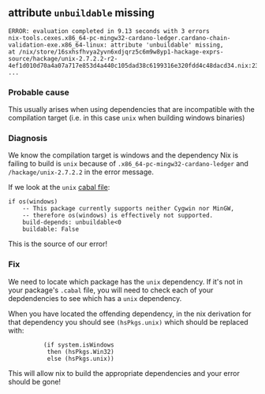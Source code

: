 ## attribute `unbuildable` missing

```
ERROR: evaluation completed in 9.13 seconds with 3 errors
nix-tools.cexes.x86_64-pc-mingw32-cardano-ledger.cardano-chain-validation-exe.x86_64-linux: attribute 'unbuildable' missing,
at /nix/store/16sxhsfhvya2yvn6xdjqrz5c6m9w8yp1-hackage-exprs-source/hackage/unix-2.7.2.2-r2-4ef1d010d70a4a07a717e853d4a440c105dad38c6199316e320fdd4c48dacd34.nix:23:56
...
```
### Probable cause

This usually arises when using dependencies that are incompatible with the compilation target (i.e. in this case `unix` when building windows binaries)

### Diagnosis

We know the compilation target is windows and the dependency Nix is failing to build is `unix` because of `.x86_64-pc-mingw32-cardano-ledger` and `/hackage/unix-2.7.2.2`
in the error message.

If we look at the `unix` [cabal file](https://github.com/haskell/unix/blob/master/unix.cabal#L66):

    if os(windows)
        -- This package currently supports neither Cygwin nor MinGW,
        -- therefore os(windows) is effectively not supported.
        build-depends: unbuildable<0
        buildable: False

This is the source of our error!

### Fix

We need to locate which package has the `unix` dependency. If it's not in your package's `.cabal` file, you will need to check each of your depdendencies to see which has a `unix` dependency.


When you have located the offending dependency, in the nix derivation for that dependency you should see `(hsPkgs.unix)` which should be replaced with:
```
          (if system.isWindows
           then (hsPkgs.Win32)
           else (hsPkgs.unix))
```

This will allow nix to build the appropriate dependencies and your error should be gone!